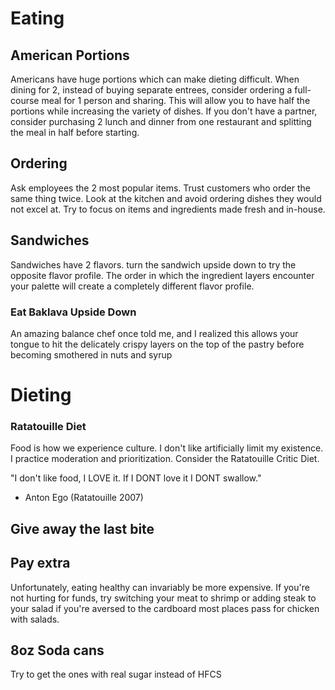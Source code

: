 # Eating

## American Portions
Americans have huge portions which can make dieting difficult. When dining for 2, instead of buying separate entrees, consider ordering a full-course meal for 1 person and sharing. This will allow you to have half the portions while increasing the variety of dishes. If you don't have a partner, consider purchasing 2 lunch and dinner from one restaurant and splitting the meal in half before starting.

## Ordering
Ask employees the 2 most popular items. Trust customers who order the same thing twice. Look at the kitchen and avoid ordering dishes they would not excel at. Try to focus on items and ingredients made fresh and in-house.

## Sandwiches
Sandwiches have 2 flavors. turn the sandwich upside down to try the opposite flavor profile. The order in which the ingredient layers encounter your palette will create a completely different flavor profile.

### Eat Baklava Upside Down
An amazing balance chef once told me, and I realized this allows your tongue to hit the delicately crispy layers on the top of the pastry before becoming smothered in nuts and syrup

# Dieting

### Ratatouille Diet
Food is how we experience culture. I don't like artificially limit my existence. I practice moderation and prioritization. Consider the Ratatouille Critic Diet.

"I don't like food, I LOVE it. If I DONT love it I DONT swallow."
- Anton Ego (Ratatouille 2007)

## Give away the last bite

## Pay extra 
Unfortunately, eating healthy can invariably be more expensive. If you're not hurting for funds, try switching your meat to shrimp or adding steak to your salad if you're aversed to the cardboard most places pass for chicken with salads.

## 8oz Soda cans
Try to get the ones with real sugar instead of HFCS

